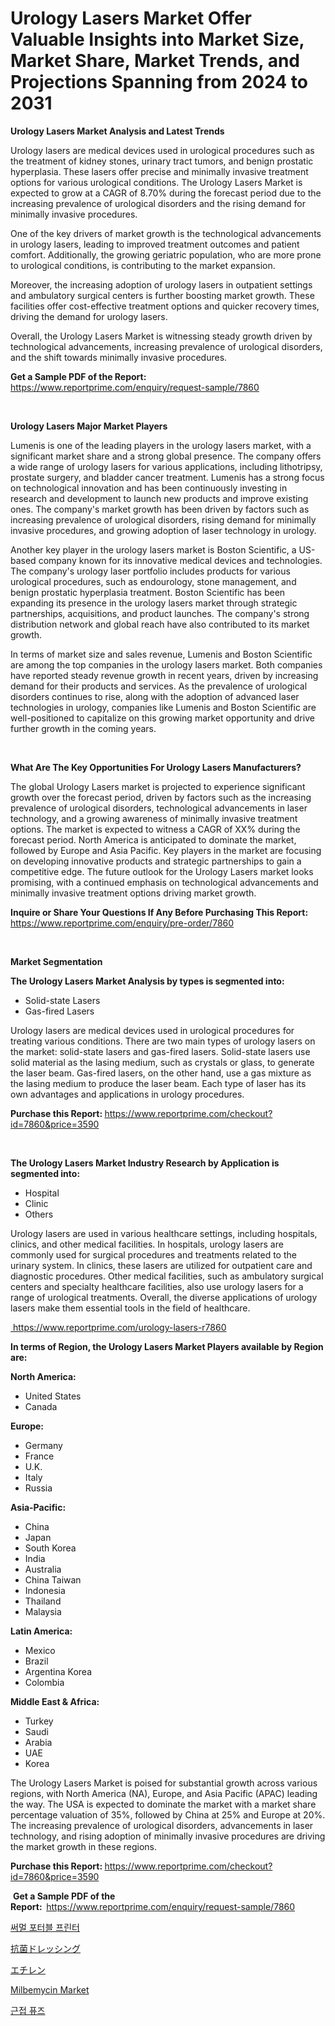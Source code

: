 <p><h1>Urology Lasers Market Offer Valuable Insights into Market Size, Market Share, Market Trends, and Projections Spanning from 2024 to 2031</h1></p><p><strong>Urology Lasers Market Analysis and Latest Trends</strong></p>
<p><p>Urology lasers are medical devices used in urological procedures such as the treatment of kidney stones, urinary tract tumors, and benign prostatic hyperplasia. These lasers offer precise and minimally invasive treatment options for various urological conditions. The Urology Lasers Market is expected to grow at a CAGR of 8.70% during the forecast period due to the increasing prevalence of urological disorders and the rising demand for minimally invasive procedures. </p><p>One of the key drivers of market growth is the technological advancements in urology lasers, leading to improved treatment outcomes and patient comfort. Additionally, the growing geriatric population, who are more prone to urological conditions, is contributing to the market expansion. </p><p>Moreover, the increasing adoption of urology lasers in outpatient settings and ambulatory surgical centers is further boosting market growth. These facilities offer cost-effective treatment options and quicker recovery times, driving the demand for urology lasers. </p><p>Overall, the Urology Lasers Market is witnessing steady growth driven by technological advancements, increasing prevalence of urological disorders, and the shift towards minimally invasive procedures.</p></p>
<p><strong>Get a Sample PDF of the Report:&nbsp;</strong> <a href="https://www.reportprime.com/enquiry/request-sample/7860">https://www.reportprime.com/enquiry/request-sample/7860</a></p>
<p>&nbsp;</p>
<p><strong>Urology Lasers Major Market Players</strong></p>
<p><p>Lumenis is one of the leading players in the urology lasers market, with a significant market share and a strong global presence. The company offers a wide range of urology lasers for various applications, including lithotripsy, prostate surgery, and bladder cancer treatment. Lumenis has a strong focus on technological innovation and has been continuously investing in research and development to launch new products and improve existing ones. The company's market growth has been driven by factors such as increasing prevalence of urological disorders, rising demand for minimally invasive procedures, and growing adoption of laser technology in urology.</p><p>Another key player in the urology lasers market is Boston Scientific, a US-based company known for its innovative medical devices and technologies. The company's urology laser portfolio includes products for various urological procedures, such as endourology, stone management, and benign prostatic hyperplasia treatment. Boston Scientific has been expanding its presence in the urology lasers market through strategic partnerships, acquisitions, and product launches. The company's strong distribution network and global reach have also contributed to its market growth.</p><p>In terms of market size and sales revenue, Lumenis and Boston Scientific are among the top companies in the urology lasers market. Both companies have reported steady revenue growth in recent years, driven by increasing demand for their products and services. As the prevalence of urological disorders continues to rise, along with the adoption of advanced laser technologies in urology, companies like Lumenis and Boston Scientific are well-positioned to capitalize on this growing market opportunity and drive further growth in the coming years.</p></p>
<p>&nbsp;</p>
<p><strong>What Are The Key Opportunities For Urology Lasers Manufacturers?</strong></p>
<p><p>The global Urology Lasers market is projected to experience significant growth over the forecast period, driven by factors such as the increasing prevalence of urological disorders, technological advancements in laser technology, and a growing awareness of minimally invasive treatment options. The market is expected to witness a CAGR of XX% during the forecast period. North America is anticipated to dominate the market, followed by Europe and Asia Pacific. Key players in the market are focusing on developing innovative products and strategic partnerships to gain a competitive edge. The future outlook for the Urology Lasers market looks promising, with a continued emphasis on technological advancements and minimally invasive treatment options driving market growth.</p></p>
<p><strong>Inquire or Share Your Questions If Any Before Purchasing This Report:</strong> <a href="https://www.reportprime.com/enquiry/pre-order/7860">https://www.reportprime.com/enquiry/pre-order/7860</a></p>
<p>&nbsp;</p>
<p><strong>Market Segmentation</strong></p>
<p><strong>The Urology Lasers Market Analysis by types is segmented into:</strong></p>
<p><ul><li>Solid-state Lasers</li><li>Gas-fired Lasers</li></ul></p>
<p><p>Urology lasers are medical devices used in urological procedures for treating various conditions. There are two main types of urology lasers on the market: solid-state lasers and gas-fired lasers. Solid-state lasers use solid material as the lasing medium, such as crystals or glass, to generate the laser beam. Gas-fired lasers, on the other hand, use a gas mixture as the lasing medium to produce the laser beam. Each type of laser has its own advantages and applications in urology procedures.</p></p>
<p><strong>Purchase this Report:&nbsp;</strong><a href="https://www.reportprime.com/checkout?id=7860&price=3590">https://www.reportprime.com/checkout?id=7860&price=3590</a></p>
<p>&nbsp;</p>
<p><strong>The Urology Lasers Market Industry Research by Application is segmented into:</strong></p>
<p><ul><li>Hospital</li><li>Clinic</li><li>Others</li></ul></p>
<p><p>Urology lasers are used in various healthcare settings, including hospitals, clinics, and other medical facilities. In hospitals, urology lasers are commonly used for surgical procedures and treatments related to the urinary system. In clinics, these lasers are utilized for outpatient care and diagnostic procedures. Other medical facilities, such as ambulatory surgical centers and specialty healthcare facilities, also use urology lasers for a range of urological treatments. Overall, the diverse applications of urology lasers make them essential tools in the field of healthcare.</p></p>
<p><a href="https://www.reportprime.com/urology-lasers-r7860">&nbsp;https://www.reportprime.com/urology-lasers-r7860</a></p>
<p><strong>In terms of Region, the Urology Lasers Market Players available by Region are:</strong></p>
<p>
    <p> <strong> North America: </strong>
        <ul>
            <li>United States</li>
            <li>Canada</li>
        </ul>
        </p> 
    <p> <strong> Europe: </strong>
        <ul>
            <li>Germany</li>
            <li>France</li>
            <li>U.K.</li>
            <li>Italy</li>
            <li>Russia</li>
        </ul>
        </p> 
    <p> <strong> Asia-Pacific: </strong>
        <ul>
            <li>China</li>
            <li>Japan</li>
            <li>South Korea</li>
            <li>India</li>
            <li>Australia</li>
            <li>China Taiwan</li>
            <li>Indonesia</li>
            <li>Thailand</li>
            <li>Malaysia</li>
        </ul>
        </p> 
    <p> <strong> Latin America: </strong>
        <ul>
            <li>Mexico</li>
            <li>Brazil</li>
            <li>Argentina Korea</li>
            <li>Colombia</li>
        </ul>
        </p> 
    <p> <strong> Middle East & Africa: </strong>
        <ul>
            <li>Turkey</li>
            <li>Saudi</li>
            <li>Arabia</li>
            <li>UAE</li>
            <li>Korea</li>
        </ul>
    </p>
    </p>
<p><p>The Urology Lasers Market is poised for substantial growth across various regions, with North America (NA), Europe, and Asia Pacific (APAC) leading the way. The USA is expected to dominate the market with a market share percentage valuation of 35%, followed by China at 25% and Europe at 20%. The increasing prevalence of urological disorders, advancements in laser technology, and rising adoption of minimally invasive procedures are driving the market growth in these regions.</p></p>
<p><strong>Purchase this Report: </strong><a href="https://www.reportprime.com/checkout?id=7860&price=3590">https://www.reportprime.com/checkout?id=7860&price=3590</a></p>
<p>&nbsp;<strong>Get a Sample PDF of the Report:&nbsp;&nbsp;</strong><a href="https://www.reportprime.com/enquiry/request-sample/7860">https://www.reportprime.com/enquiry/request-sample/7860</a></p>
<p><strong></strong></p>
<p><p><a href="https://github.com/vskv4779xr1/Market-Research-Report-List-1/blob/main/502976929889.md">써멀 포터블 프린터</a></p><p><a href="https://github.com/mcbeesbxa270/Market-Research-Report-List-1/blob/main/558051129691.md">抗菌ドレッシング</a></p><p><a href="https://github.com/EmoryYundt1935/Market-Research-Report-List-1/blob/main/634450429692.md">エチレン</a></p><p><a href="https://issuu.com/reportprime-2/docs/milbemycin-market-size-2030.pptx">Milbemycin Market</a></p><p><a href="https://github.com/CliftonFisher9067/Market-Research-Report-List-1/blob/main/178895929890.md">근접 퓨즈</a></p></p>